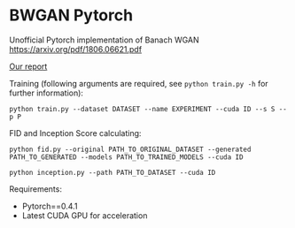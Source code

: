 # BWGAN Pytorch

Unofficial Pytorch implementation of Banach WGAN https://arxiv.org/pdf/1806.06621.pdf

[Our report](https://clck.ru/FPJWN)

Training (following arguments are required, see ```python train.py -h``` for further information):
```
python train.py --dataset DATASET --name EXPERIMENT --cuda ID --s S --p P
```
FID and Inception Score calculating:
```
python fid.py --original PATH_TO_ORIGINAL_DATASET --generated PATH_TO_GENERATED --models PATH_TO_TRAINED_MODELS --cuda ID

python inception.py --path PATH_TO_DATASET --cuda ID
```

Requirements:
 * Pytorch==0.4.1
 * Latest CUDA GPU for acceleration

